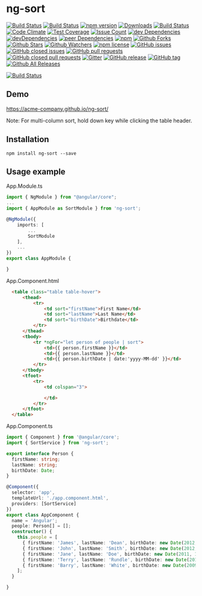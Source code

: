 # ng-sort  

[![Build Status](https://travis-ci.org/acme-company/ng-sort.svg?branch=master)](https://travis-ci.org/acme-company/ng-sort) [![Build Status](https://ci.appveyor.com/api/projects/status/2h0bkhhh1s3bi40q/branch/master?svg=true)](https://ci.appveyor.com/project/pixelbits-mk/ng-sort/branch/master) [![npm version](https://badge.fury.io/js/ng-sort.svg)](https://badge.fury.io/js/ng-sort) [![Downloads](http://img.shields.io/npm/dm/ng-sort.svg)](https://npmjs.org/package/ng-sort) [![Build Status](https://saucelabs.com/buildstatus/pixelbits-mk)](https://saucelabs.com/beta/builds/69fc3e3ba2554ec0bc418423766b381f) [![Code Climate](https://codeclimate.com/github/acme-company/ng-sort/badges/gpa.svg)](https://codeclimate.com/github/acme-company/ng-sort) [![Test Coverage](https://codeclimate.com/github/acme-company/ng-sort/coverage.svg)](https://codeclimate.com/github/acme-company/ng-sort/coverage) [![Issue Count](https://codeclimate.com/github/acme-company/ng-sort/badges/issue_count.svg)](https://codeclimate.com/github/acme-company/ng-sort) [![dev Dependencies](https://david-dm.org/acme-company/ng-sort.svg)](https://david-dm.org/acme-company/ng-sort) [![devDependencies](https://david-dm.org/acme-company/ng-sort/dev-status.svg)](https://david-dm.org/acme-company/ng-sort?type=dev) [![peer Dependencies](https://img.shields.io/david/peer/acme-company/ng-sort.svg)](https://github.com/acme-company/ng-sort.git) [![npm](https://img.shields.io/npm/v/ng-sort.svg)](https://www.npmjs.com/package/ng-sort)  [![Github Forks](https://img.shields.io/github/forks/acme-company/ng-sort.svg?style=social&label=Fork)](https://github.com/acme-company/ng-sort) [![Github Stars](https://img.shields.io/github/stars/acme-company/ng-sort.svg?style=social&label=Star)](https://github.com/acme-company/ng-sort) [![Github Watchers](https://img.shields.io/github/watchers/acme-company/ng-sort.svg?style=social&label=Watch)](https://github.com/acme-company/ng-sort) [![npm license](https://img.shields.io/npm/l/ng-sort.svg)](https://www.npmjs.com/package/ng-sort) [![GitHub issues](https://img.shields.io/github/issues/acme-company/ng-sort.svg)](https://github.com/acme-company/ng-sort/issues) [![GitHub closed issues](https://img.shields.io/github/issues-closed/acme-company/ng-sort.svg)](https://github.com/acme-company/ng-sort/issues?q=is%3Aissue+is%3Aclosed) [![GitHub pull requests](https://img.shields.io/github/issues-pr/acme-company/ng-sort.svg)](https://github.com/acme-company/ng-sort/pulls) [![GitHub closed pull requests](https://img.shields.io/github/issues-pr-closed/acme-company/ng-sort.svg)](https://github.com/acme-company/ng-sort/pulls?q=is%3Apr+is%3Aclosed) [![Gitter](https://badges.gitter.im/acme-company/ng-sort.svg)](https://gitter.im/acme-company/ng-sort?utm_source=badge&utm_medium=badge&utm_campaign=pr-badge&utm_content=body_badge) [![GitHub release](https://img.shields.io/github/release/acme-company/ng-sort.svg)](https://github.com/acme-company/ng-sort/releases) [![GitHub tag](https://img.shields.io/github/tag/acme-company/ng-sort.svg)](https://github.com/acme-company/ng-sort/tags) [![Github All Releases](https://img.shields.io/github/downloads/acme-company/ng-sort/total.svg)](https://github.com/acme-company/ng-sort/releases)

[![Build Status](https://saucelabs.com/browser-matrix/pixelbits-mk.svg)](https://saucelabs.com/beta/builds/69fc3e3ba2554ec0bc418423766b381f)

## Demo

https://acme-company.github.io/ng-sort/

Note: For multi-column sort, hold down <ctrl> key while clicking the table header.

## Installation

```
npm install ng-sort --save
```

## Usage example

App.Module.ts
```typescript
import { NgModule } from "@angular/core";
...
import { AppModule as SortModule } from 'ng-sort';

@NgModule({
    imports: [
        ...
        SortModule
    ],
    ...
})
export class AppModule {

}
```

App.Component.html
```html
  <table class="table table-hover">
      <thead>
          <tr>
              <td sort="firstName">First Name</td>
              <td sort="lastName">Last Name</td>
              <td sort="birthDate">Birthdate</td>
          </tr>
      </thead>
      <tbody>
          <tr *ngFor="let person of people | sort">
              <td>{{ person.firstName }}</td>
              <td>{{ person.lastName }}</td>
              <td>{{ person.birthDate | date:'yyyy-MM-dd' }}</td>
          </tr>
      </tbody>
      <tfoot>
          <tr>
              <td colspan="3">

              </td>
          </tr>
      </tfoot>
  </table>
```
App.Component.ts
```typescript
import { Component } from '@angular/core';
import { SortService } from 'ng-sort';

export interface Person {
  firstName: string;
  lastName: string;
  birthDate: Date;
}

@Component({
  selector: 'app',
  templateUrl: './app.component.html',
  providers: [SortService]
})
export class AppComponent {
  name = 'Angular';
  people: Person[] = [];
  constructor() {
    this.people = [
      { firstName: 'James', lastName: 'Dean', birthDate: new Date(2012, 5, 1) },
      { firstName: 'John', lastName: 'Smith', birthDate: new Date(2012, 5, 1) },
      { firstName: 'Jane', lastName: 'Doe', birthDate: new Date(2011, 1, 1) },
      { firstName: 'Terry', lastName: 'Rundle', birthDate: new Date(2015, 6, 12) },
      { firstName: 'Barry', lastName: 'White', birthDate: new Date(2009, 3, 19) },
    ];
  }

}

```


